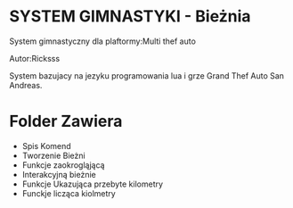SYSTEM GIMNASTYKI - Bieżnia
================

System gimnastyczny dla plaftormy:Multi thef auto

Autor:Ricksss

System bazujacy na jezyku programowania lua i grze Grand Thef Auto San Andreas.

Folder Zawiera
================
- Spis Komend
- Tworzenie Bieżni
- Funkcje zaokrogląjącą
- Interakcyjną bieżnie
- Funkcje Ukazująca przebyte kilometry
- Funckje licząca kiolmetry






